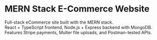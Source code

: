 
# MERN Stack E-Commerce Website

Full-stack eCommerce site built with the MERN stack.  
React + TypeScript frontend, Node.js + Express backend with MongoDB.  
Features Stripe payments, Multer file uploads, and Postman-tested APIs.
